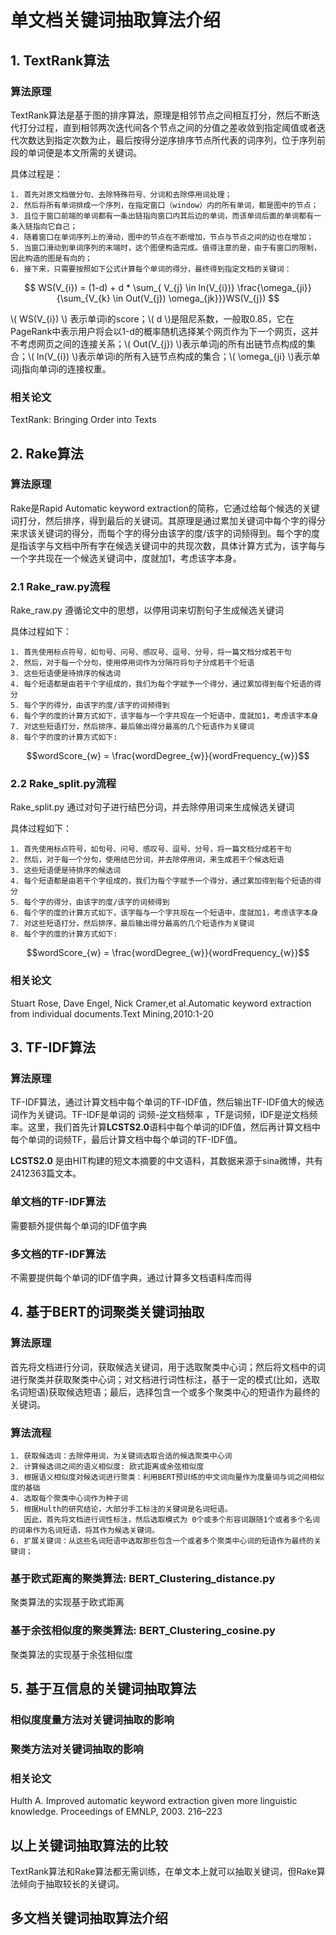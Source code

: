 # 单文档关键词抽取算法介绍

## 1. TextRank算法

### 算法原理

TextRank算法是基于图的排序算法，原理是相邻节点之间相互打分，然后不断迭代打分过程，直到相邻两次迭代间各个节点之间的分值之差收敛到指定阈值或者迭代次数达到指定次数为止，最后按得分逆序排序节点所代表的词序列，位于序列前段的单词便是本文所需的关键词。

具体过程是：

	1. 首先对原文档做分句、去除特殊符号、分词和去除停用词处理；
	2. 然后将所有单词排成一个序列，在指定窗口（window）内的所有单词，都是图中的节点；
	3. 且位于窗口前端的单词都有一条出链指向窗口内其后边的单词，而该单词后面的单词都有一条入链指向它自己；
	4. 随着窗口在单词序列上的滑动，图中的节点在不断增加，节点与节点之间的边也在增加；
	5. 当窗口滑动到单词序列的末端时，这个图便构造完成。值得注意的是，由于有窗口的限制，因此构造的图是有向的；
	6. 接下来，只需要按照如下公式计算每个单词的得分，最终得到指定文档的关键词：


$$ WS(V_{i}) = (1-d) + d * \sum_{ V_{j} \in ln(V_{i})} \frac{\omega_{ji}}{\sum_{V_{k} \in Out(V_{j}) \omega_{jk}}}WS(V_{j}) $$


\\( WS(V_{i}) \\) 表示单词i的score；\\( d \\)是阻尼系数，一般取0.85，它在PageRank中表示用户将会以1-d的概率随机选择某个网页作为下一个网页，这并不考虑网页之间的连接关系；\\( Out(V_{j}) \\)表示单词j的所有出链节点构成的集合；\\( ln(V_{i}) \\)表示单词i的所有入链节点构成的集合；\\( \omega_{ji} \\)表示单词j指向单词i的连接权重。

### 相关论文

TextRank: Bringing Order into Texts

## 2. Rake算法

### 算法原理

Rake是Rapid Automatic keyword extraction的简称，它通过给每个候选的关键词打分，然后排序，得到最后的关键词。其原理是通过累加关键词中每个字的得分来求该关键词的得分，而每个字的得分由该字的度/该字的词频得到。每个字的度是指该字与文档中所有字在候选关键词中的共现次数，具体计算方式为，该字每与一个字共现在一个候选关键词中，度就加1，考虑该字本身。

### 2.1 Rake_raw.py流程

Rake_raw.py 遵循论文中的思想，以停用词来切割句子生成候选关键词

具体过程如下：

	1. 首先使用标点符号，如句号、问号、感叹号、逗号、分号，将一篇文档分成若干句
	2. 然后，对于每一个分句，使用停用词作为分隔符将句子分成若干个短语
	3. 这些短语便是待排序的候选词
	4. 每个短语都是由若干个字组成的，我们为每个字赋予一个得分，通过累加得到每个短语的得分
	5. 每个字的得分，由该字的度/该字的词频得到
	6. 每个字的度的计算方式如下，该字每与一个字共现在一个短语中，度就加1，考虑该字本身
	7. 对这些短语打分，然后排序，最后输出得分最高的几个短语作为关键词
	8. 每个字的度的计算方式如下:

$$wordScore_{w} = \frac{wordDegree_{w}}{wordFrequency_{w}}$$

### 2.2 Rake_split.py流程

Rake_split.py 通过对句子进行结巴分词，并去除停用词来生成候选关键词

具体过程如下：

	1. 首先使用标点符号，如句号、问号、感叹号、逗号、分号，将一篇文档分成若干句
	2. 然后，对于每一个分句，使用结巴分词，并去除停用词，来生成若干个候选短语
	3. 这些短语便是待排序的候选词
	4. 每个短语都是由若干个字组成的，我们为每个字赋予一个得分，通过累加得到每个短语的得分
	5. 每个字的得分，由该字的度/该字的词频得到
	6. 每个字的度的计算方式如下，该字每与一个字共现在一个短语中，度就加1，考虑该字本身
	7. 对这些短语打分，然后排序，最后输出得分最高的几个短语作为关键词
	8. 每个字的度的计算方式如下:

$$wordScore_{w} = \frac{wordDegree_{w}}{wordFrequency_{w}}$$

### 相关论文

Stuart Rose, Dave Engel, Nick Cramer,et al.Automatic keyword extraction from individual documents.Text Mining,2010:1-20

## 3. TF-IDF算法

### 算法原理

TF-IDF算法，通过计算文档中每个单词的TF-IDF值，然后输出TF-IDF值大的候选词作为关键词。TF-IDF是单词的 词频-逆文档频率 ，TF是词频，IDF是逆文档频率。这里，我们首先计算**LCSTS2.0**语料中每个单词的IDF值，然后再计算文档中每个单词的词频TF，最后计算文档中每个单词的TF-IDF值。

**LCSTS2.0** 是由HIT构建的短文本摘要的中文语料，其数据来源于sina微博，共有2412363篇文本。

### 单文档的TF-IDF算法

需要额外提供每个单词的IDF值字典

### 多文档的TF-IDF算法

不需要提供每个单词的IDF值字典，通过计算多文档语料库而得

## 4. 基于BERT的词聚类关键词抽取

### 算法原理

首先将文档进行分词，获取候选关键词，用于选取聚类中心词；然后将文档中的词进行聚类并获取聚类中心词；对文档进行词性标注，基于一定的模式(比如，选取名词短语)获取候选短语；最后，选择包含一个或多个聚类中心的短语作为最终的关键词。

### 算法流程

	1. 获取候选词：去除停用词，为关键词选取合适的候选聚类中心词
	2. 计算候选词之间的语义相似度: 欧式距离或余弦相似度
	3. 根据语义相似度对候选词进行聚类：利用BERT预训练的中文词向量作为度量词与词之间相似度的基础
	4. 选取每个聚类中心词作为种子词
	5. 根据Hulth的研究结论，大部分手工标注的关键词是名词短语。
	   因此，首先将文档进行词性标注，然后选取模式为 0个或多个形容词跟随1个或者多个名词的词串作为名词短语，将其作为候选关键词。
	6. 扩展关键词：从这些名词短语中选取那些包含一个或者多个聚类中心词的短语作为最终的关键词；

### 基于欧式距离的聚类算法: BERT_Clustering_distance.py

聚类算法的实现基于欧式距离

### 基于余弦相似度的聚类算法: BERT_Clustering_cosine.py

聚类算法的实现基于余弦相似度

## 5. 基于互信息的关键词抽取算法

### 相似度度量方法对关键词抽取的影响

### 聚类方法对关键词抽取的影响


### 相关论文

Hulth A. Improved automatic keyword extraction given more linguistic knowledge. Proceedings of EMNLP, 2003. 216–223

## 以上关键词抽取算法的比较

TextRank算法和Rake算法都无需训练，在单文本上就可以抽取关键词，但Rake算法倾向于抽取较长的关键词。

## 多文档关键词抽取算法介绍